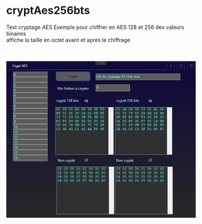 # cryptAes256bts
Test cryptage AES
Exemple pour chiffrer en AES 128 et 256 des valeurs binaires<br/>
affiche la taille en octet avant et après le chiffrage
<br/><br/><br/>

![Alt text](/encrypt.jpg?raw=true "Optional Title")
